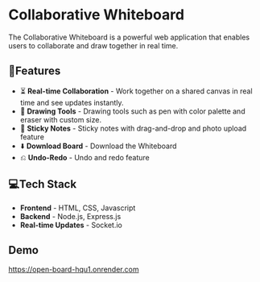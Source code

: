
# Collaborative Whiteboard

The Collaborative Whiteboard is a powerful web application that enables users to collaborate and draw together in real time. 

## 🚀Features

- ⏳ **Real-time Collaboration** - Work together on a shared canvas in real time and see updates instantly.
- 🎨 **Drawing Tools** - Drawing tools such as pen with color palette and eraser with custom size.
- 📝 **Sticky Notes** - Sticky notes with drag-and-drop and photo upload feature 
- ⬇️ **Download Board** - Download the Whiteboard
- ⎌ **Undo-Redo** - Undo and redo feature

## 💻Tech Stack
- **Frontend** - HTML, CSS, Javascript
- **Backend** - Node.js, Express.js
- **Real-time Updates** - Socket.io

## Demo
https://open-board-hqu1.onrender.com
